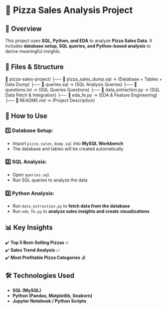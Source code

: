 # 🍕 Pizza Sales Analysis Project  

## 📌 Overview  
This project uses **SQL, Python, and EDA** to analyze **Pizza Sales Data**. It includes **database setup, SQL queries, and Python-based analysis** to derive meaningful insights.  

## 📂 Files & Structure  
📂 pizza-sales-project/
├── 📜 pizza_sales_dump.sql → (Database + Tables + Data Dump)
├── 📜 queries.sql → (SQL Analysis Queries)
├── 📜 questions.txt → (SQL Queries Questions)
├── 📜 data_extraction.py → (SQL Data Fetch & Integration)
├── 📜 eda_fe.py → (EDA & Feature Engineering)
├── 📜 README.md → (Project Description)

## 🚀 How to Use  
### 1️⃣ **Database Setup:**  
   - Import `pizza_sales_dump.sql` into **MySQL Workbench**  
   - The database and tables will be created automatically  

### 2️⃣ **SQL Analysis:**  
   - Open `queries.sql`  
   - Run SQL queries to analyze the data  

### 3️⃣ **Python Analysis:**  
   - Run `data_extraction.py` to **fetch data from the database**  
   - Run `eda_fe.py` to **analyze sales insights and create visualizations**  

## 📊 Key Insights  
✔️ **Top 5 Best-Selling Pizzas** 🔥  
✔️ **Sales Trend Analysis** 📈  
✔️ **Most Profitable Pizza Categories** 💰  

## 🛠 Technologies Used  
- **SQL (MySQL)**  
- **Python (Pandas, Matplotlib, Seaborn)**  
- **Jupyter Notebook / Python Scripts**  
